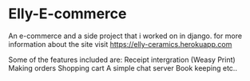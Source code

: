 # Elly-E-commerce
An e-commerce and a side project that i worked on in django.
for more information about the site visit https://elly-ceramics.herokuapp.com

Some of the features included are:
  Receipt intergration (Weasy Print)
  Making orders
  Shopping cart
  A simple chat server
  Book keeping 
  etc..
  


